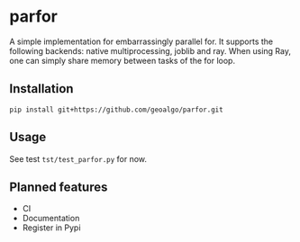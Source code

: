 # parfor

A simple implementation for embarrassingly parallel for. 
It supports the following backends: native multiprocessing, joblib and ray.
When using Ray, one can simply share memory between tasks of the for loop.

## Installation
```
pip install git+https://github.com/geoalgo/parfor.git
```

## Usage
See test `tst/test_parfor.py` for now.

## Planned features
* CI
* Documentation
* Register in Pypi
